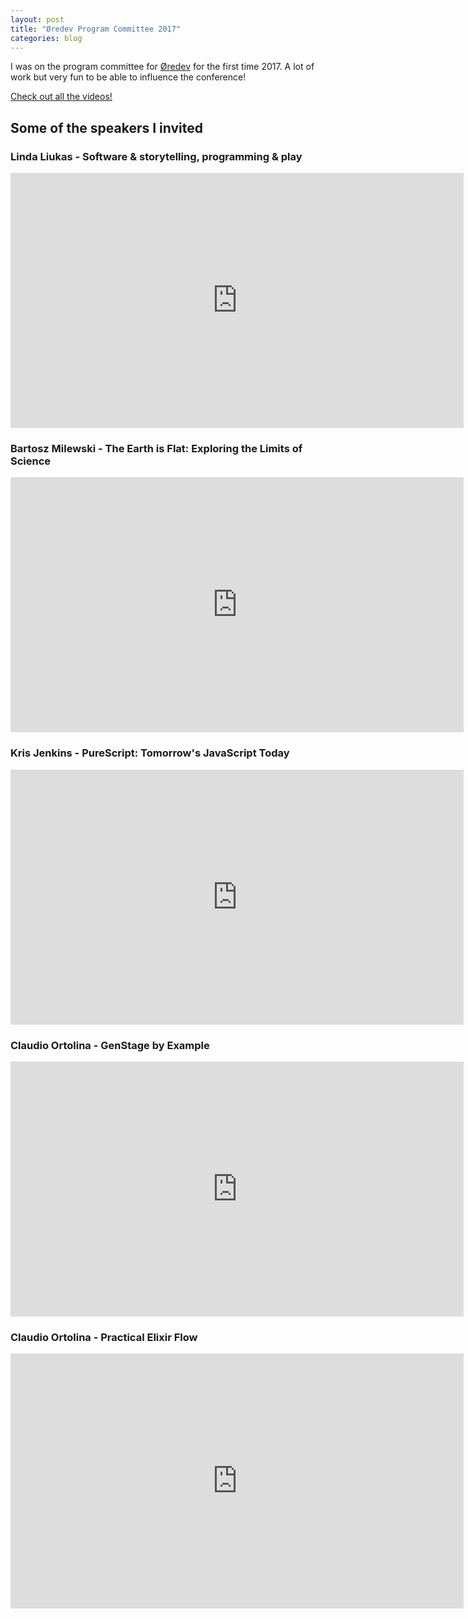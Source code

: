 ```yaml
---
layout: post
title: "Øredev Program Committee 2017"
categories: blog
---
```


I was on the program committee for [Øredev](http://www.oredev.org) for the first time 2017. A lot of work but very fun to be able to influence the conference!

[Check out all the videos!](https://vimeo.com/oredev)

## Some of the speakers I invited

### Linda Liukas - Software &amp; storytelling, programming &amp; play
<iframe src="https://player.vimeo.com/video/242040149?color=ffffff" width="725" height="408" frameborder="0" webkitallowfullscreen mozallowfullscreen allowfullscreen></iframe>

### Bartosz Milewski - The Earth is Flat: Exploring the Limits of Science
<iframe src="https://player.vimeo.com/video/242784236?color=ffffff" width="725" height="408" frameborder="0" webkitallowfullscreen mozallowfullscreen allowfullscreen></iframe>

### Kris Jenkins - PureScript: Tomorrow&#039;s JavaScript Today
<iframe src="https://player.vimeo.com/video/243148125?color=ffffff" width="725" height="408" frameborder="0" webkitallowfullscreen mozallowfullscreen allowfullscreen></iframe>

### Claudio Ortolina - GenStage by Example
<iframe src="https://player.vimeo.com/video/242232144?color=ffffff" width="725" height="408" frameborder="0" webkitallowfullscreen mozallowfullscreen allowfullscreen></iframe>

### Claudio Ortolina - Practical Elixir Flow
<iframe src="https://player.vimeo.com/video/242450155?color=ffffff" width="725" height="408" frameborder="0" webkitallowfullscreen mozallowfullscreen allowfullscreen></iframe>